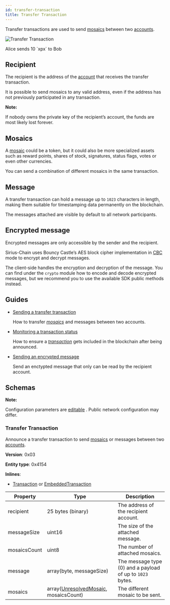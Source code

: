```yaml
---
id: transfer-transaction
title: Transfer Transaction
---
```


Transfer transactions are used to send [mosaics](./mosaic.md) between two [accounts](./account.md).

![Transfer Transaction](/img/transfer-transaction.png "Transfer Transaction")

<p class="caption">Alice sends 10 `xpx` to Bob</p>


## Recipient

The recipient is the address of the [account](./account.md) that receives the transfer transaction.

It is possible to send mosaics to any valid address, even if the address has not previously participated in any transaction.

<div class="info">

**Note:**

If nobody owns the private key of the recipient’s account, the funds are most likely lost forever.
</div>

## Mosaics

A [mosaic](./mosaic.md) could be a token, but it could also be more specialized assets such as reward points, shares of stock, signatures, status flags, votes or even other currencies.

You can send a combination of different mosaics in the same transaction.

## Message

A transfer transaction can hold a message up to `1023` characters in length, making them suitable for timestamping data permanently on the blockchain.

The messages attached are visible by default to all network participants.

## Encrypted message

Encrypted messages are only accessible by the sender and the recipient.

Sirius-Chain uses Bouncy Castle’s AES block cipher implementation in [CBC](https://en.wikipedia.org/wiki/Block_cipher_mode_of_operation#CBC) mode to encrypt and decrypt messages.

The client-side handles the encryption and decryption of the message. You can find under the `crypto` module how to encode and decode encrypted messages, but we recommend you to use the available SDK public methods instead.

## Guides

- [Sending a transfer transaction](../guides/transaction/sending-a-transfer-transaction.md)

    How to transfer [*mosaics*](./mosaic.md) and messages between two accounts.

- [Monitoring a transaction status](../guides/monitoring/monitoring-a-transaction-status.md)

    How to ensure a [*transaction*](../protocol/transaction.md) gets included in the blockchain after being announced.

- [Sending an encrypted message](../guides/transaction/sending-an-encrypted-message.md)

    Send an enctypted message that only can be read by the recipient account.

## Schemas

<div class="info">

**Note:**

Configuration parameters are [editable](https://github.com/proximax-storage/cpp-xpx-chain/blob/master/resources/config-network.properties) . Public network configuration may differ.

</div>

### Transfer Transaction

Announce a transfer transaction to send [mosaics](./mosaic.md) or messages between two [accounts](./account.md).

**Version**: 0x03

**Entity type**: 0x4154

**Inlines**:

- [Transaction](../protocol/transaction.md#transaction) or [EmbeddedTransaction](../protocol/transaction.md#embeddedtransaction)

**Property** |	**Type** |	**Description**
-------------|-----------|--------------------
recipient |	25 bytes (binary) |	The address of the recipient account.
messageSize |	uint16 |	The size of the attached message.
mosaicsCount |	uint8 |	The number of attached mosaics.
message |	array(byte, messageSize) |	The message type (0) and a payload of up to `1023` bytes.
mosaics |	array([UnresolvedMosaic](./mosaic.md#unresolvedmosaic), mosaicsCount) |	The different mosaic to be sent.

